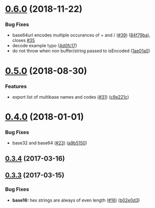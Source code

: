 <a name="0.6.0"></a>
# [0.6.0](https://github.com/multiformats/js-multibase/compare/v0.5.0...v0.6.0) (2018-11-22)


### Bug Fixes

* base64url encodes multiple occurances of + and / ([#39](https://github.com/multiformats/js-multibase/issues/39)) ([84f79ba](https://github.com/multiformats/js-multibase/commit/84f79ba)), closes [#35](https://github.com/multiformats/js-multibase/issues/35)
* decode example typo ([4d0fc17](https://github.com/multiformats/js-multibase/commit/4d0fc17))
* do not throw when non buffer/string passed to isEncoded ([1ae01a0](https://github.com/multiformats/js-multibase/commit/1ae01a0))



<a name="0.5.0"></a>
# [0.5.0](https://github.com/multiformats/js-multibase/compare/v0.4.0...v0.5.0) (2018-08-30)


### Features

* export list of multibase names and codes ([#31](https://github.com/multiformats/js-multibase/issues/31)) ([c9e221c](https://github.com/multiformats/js-multibase/commit/c9e221c))



<a name="0.4.0"></a>
# [0.4.0](https://github.com/multiformats/js-multibase/compare/v0.3.4...v0.4.0) (2018-01-01)


### Bug Fixes

* base32 and base64 ([#23](https://github.com/multiformats/js-multibase/issues/23)) ([a9b5150](https://github.com/multiformats/js-multibase/commit/a9b5150))



<a name="0.3.4"></a>
## [0.3.4](https://github.com/multiformats/js-multibase/compare/v0.3.3...v0.3.4) (2017-03-16)



<a name="0.3.3"></a>
## [0.3.3](https://github.com/multiformats/js-multibase/compare/v0.3.2...v0.3.3) (2017-03-15)


### Bug Fixes

* **base16:** hex strings are always of even length ([#16](https://github.com/multiformats/js-multibase/issues/16)) ([b02e0d3](https://github.com/multiformats/js-multibase/commit/b02e0d3))




